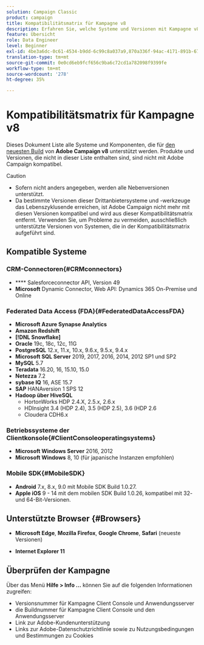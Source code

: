 ```yaml
---
solution: Campaign Classic
product: campaign
title: Kompatibilitätsmatrix für Kampagne v8
description: Erfahren Sie, welche Systeme und Versionen mit Kampagne v8 kompatibel sind.
feature: Übersicht
role: Data Engineer
level: Beginner
exl-id: 4be3a6dc-0c61-4534-b9dd-6c99c8a037a9,870a336f-94ac-4171-891b-67614feef6ef,bebdd930-c7f6-4629-a489-3c704b33f058,d493e613-eb61-43b1-9c6d-1bd881af0734
translation-type: tm+mt
source-git-commit: 0e0cd6eb9fcf656c9ba6c72cd1a782098f9399fe
workflow-type: tm+mt
source-wordcount: '278'
ht-degree: 35%

---
```


# Kompatibilitätsmatrix für Kampagne v8

Dieses Dokument Liste alle Systeme und Komponenten, die für [den neuesten Build](release-notes.md) von **Adobe Campaign v8** unterstützt werden. Produkte und Versionen, die nicht in dieser Liste enthalten sind, sind nicht mit Adobe Campaign kompatibel.

>[!CAUTION]
>
>* Sofern nicht anders angegeben, werden alle Nebenversionen unterstützt.
>* Da bestimmte Versionen dieser Drittanbietersysteme und -werkzeuge das Lebenszyklusende erreichen, ist Adobe Campaign nicht mehr mit diesen Versionen kompatibel und wird aus dieser Kompatibilitätsmatrix entfernt. Verwenden Sie, um Probleme zu vermeiden, ausschließlich unterstützte Versionen von Systemen, die in der Kompatibilitätsmatrix aufgeführt sind.


## Kompatible Systeme

### CRM-Connectoren{#CRMconnectors}

* **** Salesforceconnector API, Version 49
* **Microsoft** Dynamic Connector, Web API: Dynamics 365 On-Premise und Online

### Federated Data Access (FDA){#FederatedDataAccessFDA}

* **Microsoft Azure Synapse Analytics**
* **Amazon Redshift**
* **[!DNL Snowflake]**
* **Oracle**  19c, 18c, 12c, 11G
* **PostgreSQL**  12.x, 11.x, 10.x, 9.6.x, 9.5.x, 9.4.x
* **Microsoft SQL Server**  2019, 2017, 2016, 2014, 2012 SP1 und SP2
* **MySQL**  5.7
* **Teradata**  16.20, 16, 15.10, 15.0
* **Netezza**  7.2
* **sybase IQ**  16, ASE 15.7
* **SAP** HANAversion 1 SPS 12
* **Hadoop über HiveSQL**
   * HortonWorks HDP 2.4.X, 2.5.x, 2.6.x
   * HDInsight 3.4 (HDP 2.4), 3.5 (HDP 2.5), 3.6 (HDP 2.6
   * Cloudera CDH6.x

### Betriebssysteme der Clientkonsole{#ClientConsoleoperatingsystems}

* **Microsoft Windows Server**  2016, 2012
* **Microsoft Windows**  8, 10 (für japanische Instanzen empfohlen)

### Mobile SDK{#MobileSDK}

* **Android**  7.x, 8.x, 9.0 mit Mobile SDK Build 1.0.27.
* **Apple iOS**  9 - 14 mit dem mobilen SDK Build 1.0.26, kompatibel mit 32- und 64-Bit-Versionen.

## Unterstützte Browser {#Browsers}

* **Microsoft Edge**,  **Mozilla Firefox**,  **Google Chrome**,  **Safari**  (neueste Versionen)

* **Internet Explorer 11**

## Überprüfen der Kampagne

Über das Menü **Hilfe > Info ...** können Sie auf die folgenden Informationen zugreifen:

* Versionsnummer für Kampagne Client Console und Anwendungsserver
* die Buildnummer für Kampagne Client Console und den Anwendungsserver
* Link zur Adobe-Kundenunterstützung
* Links zur Adobe-Datenschutzrichtlinie sowie zu Nutzungsbedingungen und Bestimmungen zu Cookies

